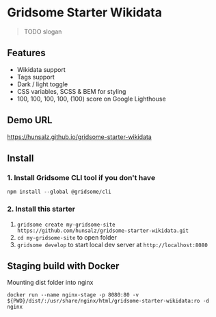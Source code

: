 # Gridsome Starter Wikidata

> TODO slogan

## Features
- Wikidata support
- Tags support
- Dark / light toggle
- CSS variables, SCSS & BEM for styling
- 100, 100, 100, 100, (100) score on Google Lighthouse

## Demo URL

https://hunsalz.github.io/gridsome-starter-wikidata

## Install

### 1. Install Gridsome CLI tool if you don't have

`npm install --global @gridsome/cli`

### 2. Install this starter

1. `gridsome create my-gridsome-site https://github.com/hunsalz/gridsome-starter-wikidata.git`
2. `cd my-gridsome-site` to open folder
3. `gridsome develop` to start local dev server at `http://localhost:8080`

## Staging build with Docker

Mounting dist folder into nginx
```
docker run --name nginx-stage -p 8080:80 -v ${PWD}/dist/:/usr/share/nginx/html/gridsome-starter-wikidata:ro -d nginx
```